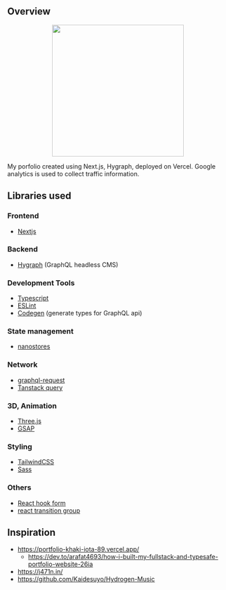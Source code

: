 ## Overview
<p align="center">
  <img src="https://user-images.githubusercontent.com/78791519/226690744-ee30ad84-808f-4ef6-badc-22c4365bfeb5.png" width="300" />
</p>
My porfolio created using Next.js, Hygraph, deployed on Vercel. Google analytics is used to collect traffic information.

## Libraries used

### Frontend
- [Nextjs](https://nextjs.org/)

### Backend
- [Hygraph](https://hygraph.com/) (GraphQL headless CMS)

### Development Tools
- [Typescript](https://www.typescriptlang.org/)
- [ESLint](https://eslint.org/)
- [Codegen](https://the-guild.dev/graphql/codegen) (generate types for GraphQL api)

### State management
- [nanostores](https://github.com/nanostores/nanostores)

### Network
- [graphql-request](https://github.com/jasonkuhrt/graphql-request)
- [Tanstack query](https://tanstack.com/query/latest)

### 3D, Animation
- [Three.js](https://threejs.org/)
- [GSAP](https://greensock.com/gsap/)

### Styling
- [TailwindCSS](https://tailwindcss.com/)
- [Sass](https://sass-lang.com/)

### Others
- [React hook form](https://react-hook-form.com/)
- [react transition group](https://reactcommunity.org/react-transition-group/)


## Inspiration
- https://portfolio-khaki-iota-89.vercel.app/
  -  https://dev.to/arafat4693/how-i-built-my-fullstack-and-typesafe-portfolio-website-26ia
- https://j471n.in/
- https://github.com/Kaidesuyo/Hydrogen-Music
